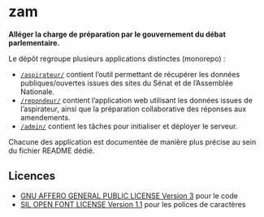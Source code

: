 # zam

**Alléger la charge de préparation par le gouvernement du débat parlementaire.**

Le dépôt regroupe plusieurs applications distinctes (monorepo) :

*   [`/aspirateur/`](aspirateur/) contient l’outil permettant de récupérer les données publiques/ouvertes issues des sites du Sénat et de l’Assemblée Nationale.
*   [`/repondeur/`](repondeur/) contient l’application web utilisant les données issues de l’aspirateur, ainsi que la préparation collaborative des réponses aux amendements.
*   [`/admin/`](admin/) contient les tâches pour initialiser et déployer le serveur.

Chacune des application est documentée de manière plus précise au sein du fichier README dédié.

## Licences

*   [GNU AFFERO GENERAL PUBLIC LICENSE Version 3](LICENSE) pour le code
*   [SIL OPEN FONT LICENSE Version 1.1](LICENSE_FONTS) pour les polices de caractères
